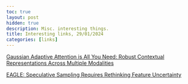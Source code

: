 ```yaml
---
toc: true
layout: post
hidden: true
description: Misc. interesting things.
title: Interesting links, 29/01/2024
categories: [links]
---
```


[Gaussian Adaptive Attention is All You Need: Robust Contextual Representations Across Multiple Modalities](https://arxiv.org/abs/2401.11143)

[EAGLE: Speculative Sampling Requires Rethinking Feature Uncertainty](https://arxiv.org/abs/2401.15077)


